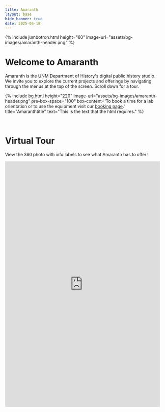 ```yaml
---
title: Amaranth
layout: base
hide_banner: true
date: 2025-06-18
---
```


{% include jumbotron.html
  height="60"
  image-url="assets/bg-images/amaranth-header.png"
%}




# Welcome to Amaranth

Amaranth is the UNM Department of History's digital public history studio.
We invite you to explore the current projects and offerings by navigating through the menus at the top of the screen. Scroll down for a tour.

{% include bg.html
  height="220"
  image-url="assets/bg-images/amaranth-header.png"
  pre-box-space="100"
  box-content='To book a time for a lab orientation or to use the equipment visit our <a href="https://outlook.office365.com/owa/calendar/HistoryAmaranth@unmm.onmicrosoft.com/bookings/">booking page</a>.'
  title="Amaranthtitle"
  text="This is the text that the html requires."
%}


<br>

# Virtual Tour

View the 360 photo with info labels to see what Amaranth has to offer! 


<iframe 
  src="https://jeseyfried.github.io/amaranth-holding-area/app-files/index.html" 
  width="100%" 
  height="800" 
  style="border:none;overflow:hidden"
  allow="fullscreen"
  webkitallowfullscreen
  mozallowfullscreen
  allowfullscreen>
</iframe>

